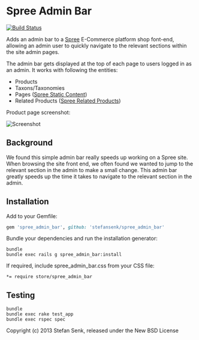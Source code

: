 Spree Admin Bar
===============

[![Build Status](https://travis-ci.org/stefansenk/spree_admin_bar.png?branch=2-1-stable)](https://travis-ci.org/stefansenk/spree_admin_bar)

Adds an admin bar to a [Spree](http://github.com/spree/spree) E-Commerce platform shop font-end, allowing an admin user to quickly navigate to the relevant sections within the site admin pages.

The admin bar gets displayed at the top of each page to users logged in as an admin. It works with following the entities:
* Products
* Taxons/Taxonomies
* Pages  ([Spree Static Content](https://github.com/spree/spree_static_content))
* Related Products  ([Spree Related Products](https://github.com/spree/spree_related_products))

Product page screenshot:

![Screenshot](https://raw.github.com/stefansenk/spree_admin_bar/master/screenshot.png)


Background
----------

We found this simple admin bar really speeds up working on a Spree site. When browsing the site front end, we often found we wanted to jump to the relevant section in the admin to make a small change. This admin bar greatly speeds up the time it takes to navigate to the relevant section in the admin.


Installation
------------

Add to your Gemfile:

```ruby
gem 'spree_admin_bar', github: 'stefansenk/spree_admin_bar'
```

Bundle your dependencies and run the installation generator:

```shell
bundle
bundle exec rails g spree_admin_bar:install
```

If required, include spree_admin_bar.css from your CSS file:

```
*= require store/spree_admin_bar
```

Testing
-------

```shell
bundle
bundle exec rake test_app
bundle exec rspec spec
```


Copyright (c) 2013 Stefan Senk, released under the New BSD License
